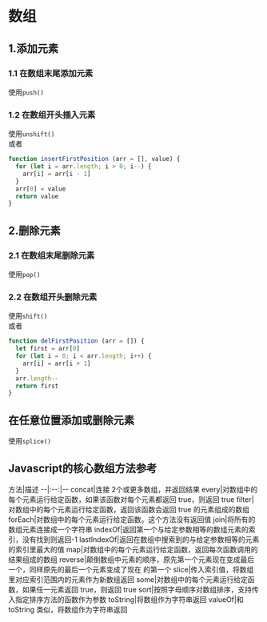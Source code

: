 <!--
 * @Author: fxpby
 * @Date: 2020-09-07 11:22:36
 * @LastEditTime: 2020-09-07 11:38:54
 * @LastEditors: fxpby
 * @Description: 
-->
# 数组

## 1.添加元素

### 1.1 在数组末尾添加元素

使用`push()`

### 1.2 在数组开头插入元素

使用`unshift()`  
或者

``` javascript
function insertFirstPosition (arr = [], value) {
  for (let i = arr.length; i > 0; i--) {
    arr[i] = arr[i - 1]
  }
  arr[0] = value
  return value
}
```

## 2.删除元素

### 2.1 在数组末尾删除元素

使用`pop()`

### 2.2 在数组开头删除元素

使用`shift()`  
或者

``` javascript
function delFirstPosition (arr = []) {
  let first = arr[0]
  for (let i = 0; i < arr.length; i++) {
    arr[i] = arr[i + 1]
  }
  arr.length--
  return first
}
```

## 在任意位置添加或删除元素

使用`splice()`

## Javascript的核心数组方法参考

方法|描述
--|:--:|--
concat|连接 2个或更多数组，并返回结果
every|对数组中的每个元素运行给定函数，如果该函数对每个元素都返回 true，则返回 true
filter|对数组中的每个元素运行给定函数，返回该函数会返回 true 的元素组成的数组
forEach|对数组中的每个元素运行给定函数。这个方法没有返回值
join|将所有的数组元素连接成一个字符串
indexOf|返回第一个与给定参数相等的数组元素的索引，没有找到则返回-1
lastIndexOf|返回在数组中搜索到的与给定参数相等的元素的索引里最大的值
map|对数组中的每个元素运行给定函数，返回每次函数调用的结果组成的数组
reverse|颠倒数组中元素的顺序，原先第一个元素现在变成最后一个，同样原先的最后一个元素变成了现在 的第一个
slice|传入索引值，将数组里对应索引范围内的元素作为新数组返回
some|对数组中的每个元素运行给定函数，如果任一元素返回 true，则返回 true
sort|按照字母顺序对数组排序，支持传入指定排序方法的函数作为参数
toString|将数组作为字符串返回
valueOf|和 toString 类似，将数组作为字符串返回
